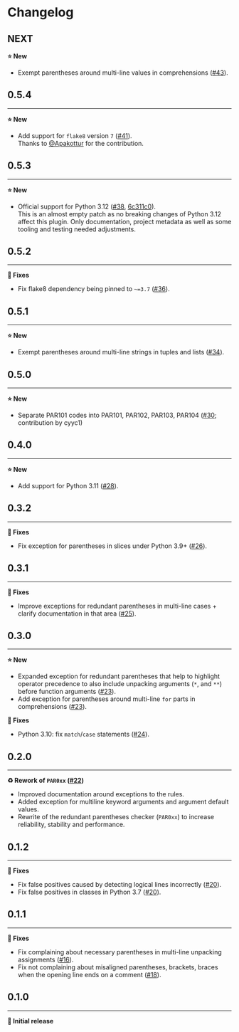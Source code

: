 Changelog
=========

## NEXT
**⭐ New**
* Exempt parentheses around multi-line values in comprehensions ([#43](https://github.com/robsdedude/flake8-picky-parentheses/pull/43)).

## 0.5.4
***
**⭐ New**
* Add support for `flake8` version `7` ([#41](https://github.com/robsdedude/flake8-picky-parentheses/pull/41)).  
  Thanks to [@Apakottur](https://github.com/Apakottur) for the contribution.


## 0.5.3
***
**⭐ New**
* Official support for Python 3.12 ([#38](https://github.com/robsdedude/flake8-picky-parentheses/pull/38), [6c311c0](https://github.com/robsdedude/flake8-picky-parentheses/commit/6c311c0012ef28d44817390db109757df42f4f57)).  
  This is an almost empty patch as no breaking changes of Python 3.12 affect this plugin.
  Only documentation, project metadata as well as some tooling and testing needed adjustments.


## 0.5.2
***
**🔧 Fixes**
* Fix flake8 dependency being pinned to `~=3.7` ([#36](https://github.com/robsdedude/flake8-picky-parentheses/pull/36)).


## 0.5.1
***
**⭐ New**
* Exempt parentheses around multi-line strings in tuples and lists ([#34](https://github.com/robsdedude/flake8-picky-parentheses/pull/34)).


## 0.5.0
***
**⭐ New**
* Separate PAR101 codes into PAR101, PAR102, PAR103, PAR104 ([#30](https://github.com/robsdedude/flake8-picky-parentheses/pull/30); contribution by cyyc1)


## 0.4.0
***
**⭐ New**
* Add support for Python 3.11 ([#28](https://github.com/robsdedude/flake8-picky-parentheses/pull/28)).


## 0.3.2
***
**🔧 Fixes**
* Fix exception for parentheses in slices under Python 3.9+ ([#26](https://github.com/robsdedude/flake8-picky-parentheses/pull/26)).


## 0.3.1
***
**🔧 Fixes**
* Improve exceptions for redundant parentheses in multi-line cases + clarify documentation in that area ([#25](https://github.com/robsdedude/flake8-picky-parentheses/pull/25)).


## 0.3.0
***
**⭐ New**
* Expanded exception for redundant parentheses that help to highlight operator precedence to also include unpacking arguments (`*`, and `**`) before function arguments ([#23](https://github.com/robsdedude/flake8-picky-parentheses/pull/23)).
* Add exception for parentheses around multi-line `for` parts in comprehensions ([#23](https://github.com/robsdedude/flake8-picky-parentheses/pull/23)).

**🔧 Fixes**
* Python 3.10: fix `match`/`case` statements ([#24](https://github.com/robsdedude/flake8-picky-parentheses/pull/24)).


## 0.2.0
***
**♻ Rework of `PAR0xx` ([#22](https://github.com/robsdedude/flake8-picky-parentheses/pull/20))**
* Improved documentation around exceptions to the rules.
* Added exception for multiline keyword arguments and argument default values.
* Rewrite of the redundant parentheses checker (`PAR0xx`) to increase reliability, stability and performance.


## 0.1.2
***
**🔧 Fixes**
* Fix false positives caused by detecting logical lines incorrectly
  ([#20](https://github.com/robsdedude/flake8-picky-parentheses/pull/20)).
* Fix false positives in classes in Python 3.7
  ([#20](https://github.com/robsdedude/flake8-picky-parentheses/pull/20)).


## 0.1.1
***
**🔧 Fixes**
* Fix complaining about necessary parentheses in multi-line unpacking
  assignments
  ([#16](https://github.com/robsdedude/flake8-picky-parentheses/pull/16)).
* Fix not complaining about misaligned parentheses, brackets, braces when the
  opening line ends on a comment
  ([#18](https://github.com/robsdedude/flake8-picky-parentheses/pull/18)).


## 0.1.0
***
**🎉 Initial release**
